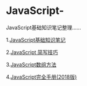 # JavaScript-
JavaScript基础知识笔记整理......

1.[JavaScript基础知识笔记](https://www.imooc.com/article/9379)

2.[JavaScript 简写技巧](https://www.imooc.com/article/21191)

3.[JavaScript数组方法](https://www.imooc.com/article/266117)

4.[JavaScript完全手册(2018版)](https://www.css88.com/archives/9922)
